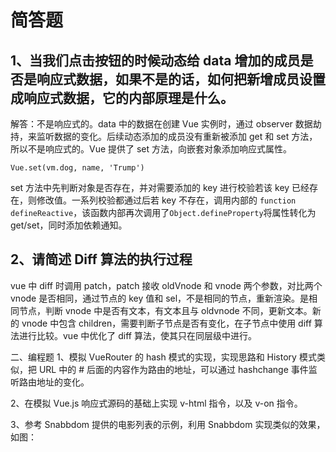 # 简答题

## 1、当我们点击按钮的时候动态给 data 增加的成员是否是响应式数据，如果不是的话，如何把新增成员设置成响应式数据，它的内部原理是什么。

解答：不是响应式的。data 中的数据在创建 Vue 实例时，通过 observer 数据劫持，来监听数据的变化。后续动态添加的成员没有重新被添加 get 和 set 方法，所以不是响应式的。Vue 提供了 set 方法，向嵌套对象添加响应式属性。

```
Vue.set(vm.dog, name, 'Trump')
```

set 方法中先判断对象是否存在，并对需要添加的 key 进行校验若该 key 已经存在，则修改值。一系列校验都通过后若 key 不存在，调用内部的 `function defineReactive`，该函数内部再次调用了`Object.defineProperty`将属性转化为 get/set，同时添加依赖通知。

## 2、请简述 Diff 算法的执行过程

vue 中 diff 时调用 patch，patch 接收 oldVnode 和 vnode 两个参数，对比两个 vnode 是否相同，通过节点的 key 值和 sel，不是相同的节点，重新渲染。是相同节点，判断 vnode 中是否有文本，有文本且与 oldvnode 不同，更新文本。新的 vnode 中包含 children，需要判断子节点是否有变化，在子节点中使用 diff 算法进行比较。vue 中优化了 diff 算法，使其只在同层级中进行。

二、编程题
1、模拟 VueRouter 的 hash 模式的实现，实现思路和 History 模式类似，把 URL 中的 # 后面的内容作为路由的地址，可以通过 hashchange 事件监听路由地址的变化。

2、在模拟 Vue.js 响应式源码的基础上实现 v-html 指令，以及 v-on 指令。

3、参考 Snabbdom 提供的电影列表的示例，利用 Snabbdom 实现类似的效果，如图：
